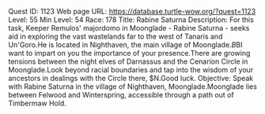 Quest ID: 1123
Web page URL: https://database.turtle-wow.org/?quest=1123
Level: 55
Min Level: 54
Race: 178
Title: Rabine Saturna
Description: For this task, Keeper Remulos' majordomo in Moonglade - Rabine Saturna - seeks aid in exploring the vast wastelands far to the west of Tanaris and Un'Goro.He is located in Nighthaven, the main village of Moonglade.$B$BI want to impart on you the importance of your presence.There are growing tensions between the night elves of Darnassus and the Cenarion Circle in Moonglade.Look beyond racial boundaries and tap into the wisdom of your ancestors in dealings with the Circle there, $N.Good luck.
Objective: Speak with Rabine Saturna in the village of Nighthaven, Moonglade.Moonglade lies between Felwood and Winterspring, accessible through a path out of Timbermaw Hold.
